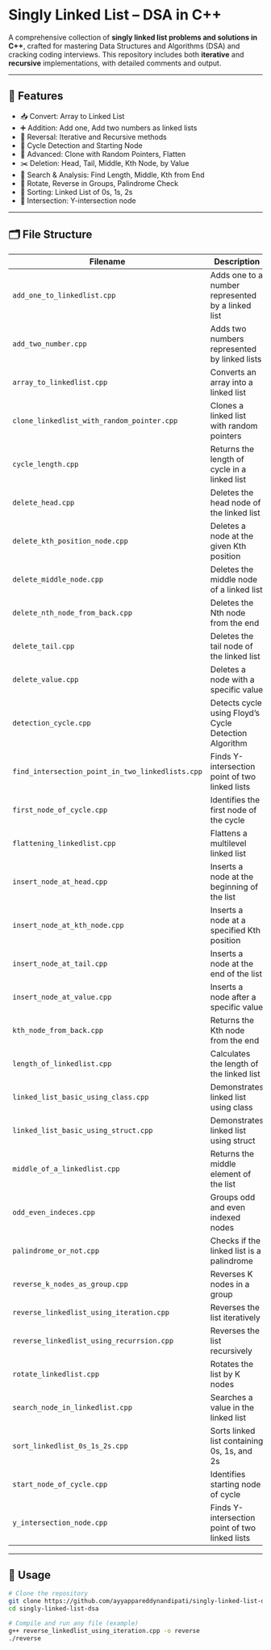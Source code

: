 #  Singly Linked List – DSA in C++

A comprehensive collection of **singly linked list problems and solutions in C++**, crafted for mastering Data Structures and Algorithms (DSA) and cracking coding interviews. This repository includes both **iterative** and **recursive** implementations, with detailed comments and output.

---

## 📌 Features

- 📥 Convert: Array to Linked List
- ➕ Addition: Add one, Add two numbers as linked lists
- 🔄 Reversal: Iterative and Recursive methods
- 🔗 Cycle Detection and Starting Node
- 🧠 Advanced: Clone with Random Pointers, Flatten
- ✂️ Deletion: Head, Tail, Middle, Kth Node, by Value
- 🎯 Search & Analysis: Find Length, Middle, Kth from End
- 🔁 Rotate, Reverse in Groups, Palindrome Check
- 🧬 Sorting: Linked List of 0s, 1s, 2s
- 📌 Intersection: Y-intersection node

---

## 🗂️ File Structure

| Filename                                      | Description                                                |
|-----------------------------------------------|------------------------------------------------------------|
| `add_one_to_linkedlist.cpp`                   | Adds one to a number represented by a linked list          |
| `add_two_number.cpp`                          | Adds two numbers represented by linked lists               |
| `array_to_linkedlist.cpp`                     | Converts an array into a linked list                       |
| `clone_linkedlist_with_random_pointer.cpp`    | Clones a linked list with random pointers                  |
| `cycle_length.cpp`                            | Returns the length of cycle in a linked list               |
| `delete_head.cpp`                             | Deletes the head node of the linked list                   |
| `delete_kth_position_node.cpp`                | Deletes a node at the given Kth position                   |
| `delete_middle_node.cpp`                      | Deletes the middle node of a linked list                   |
| `delete_nth_node_from_back.cpp`               | Deletes the Nth node from the end                          |
| `delete_tail.cpp`                             | Deletes the tail node of the linked list                   |
| `delete_value.cpp`                            | Deletes a node with a specific value                       |
| `detection_cycle.cpp`                         | Detects cycle using Floyd’s Cycle Detection Algorithm      |
| `find_intersection_point_in_two_linkedlists.cpp`| Finds Y-intersection point of two linked lists           |
| `first_node_of_cycle.cpp`                     | Identifies the first node of the cycle                     |
| `flattening_linkedlist.cpp`                   | Flattens a multilevel linked list                          |
| `insert_node_at_head.cpp`                     | Inserts a node at the beginning of the list                |
| `insert_node_at_kth_node.cpp`                 | Inserts a node at a specified Kth position                 |
| `insert_node_at_tail.cpp`                     | Inserts a node at the end of the list                      |
| `insert_node_at_value.cpp`                    | Inserts a node after a specific value                      |
| `kth_node_from_back.cpp`                      | Returns the Kth node from the end                          |
| `length_of_linkedlist.cpp`                    | Calculates the length of the linked list                   |
| `linked_list_basic_using_class.cpp`           | Demonstrates linked list using class                       |
| `linked_list_basic_using_struct.cpp`          | Demonstrates linked list using struct                      |
| `middle_of_a_linkedlist.cpp`                  | Returns the middle element of the list                     |
| `odd_even_indeces.cpp`                        | Groups odd and even indexed nodes                          |
| `palindrome_or_not.cpp`                       | Checks if the linked list is a palindrome                  |
| `reverse_k_nodes_as_group.cpp`                | Reverses K nodes in a group                                |
| `reverse_linkedlist_using_iteration.cpp`      | Reverses the list iteratively                              |
| `reverse_linkedlist_using_recurrsion.cpp`     | Reverses the list recursively                              |
| `rotate_linkedlist.cpp`                       | Rotates the list by K nodes                                |
| `search_node_in_linkedlist.cpp`               | Searches a value in the linked list                        |
| `sort_linkedlist_0s_1s_2s.cpp`                | Sorts linked list containing 0s, 1s, and 2s                |
| `start_node_of_cycle.cpp`                     | Identifies starting node of cycle                          |
| `y_intersection_node.cpp`                     | Finds Y-intersection point of two linked lists             |

---

## 🧠 Usage

```bash
# Clone the repository
git clone https://github.com/ayyappareddynandipati/singly-linked-list-dsa.git
cd singly-linked-list-dsa

# Compile and run any file (example)
g++ reverse_linkedlist_using_iteration.cpp -o reverse
./reverse
